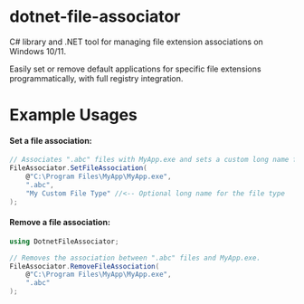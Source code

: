 # dotnet-file-associator
C# library and .NET tool for managing file extension associations on Windows 10/11.

Easily set or remove default applications for specific file extensions programmatically, with full registry integration.

# Example Usages

#### Set a file association:
```csharp
// Associates ".abc" files with MyApp.exe and sets a custom long name for the extension.
FileAssociator.SetFileAssociation(
    @"C:\Program Files\MyApp\MyApp.exe",
    ".abc",
    "My Custom File Type" //<-- Optional long name for the file type
);
```

#### Remove a file association:
```csharp
using DotnetFileAssociator;

// Removes the association between ".abc" files and MyApp.exe.
FileAssociator.RemoveFileAssociation(
    @"C:\Program Files\MyApp\MyApp.exe",
    ".abc"
);
```